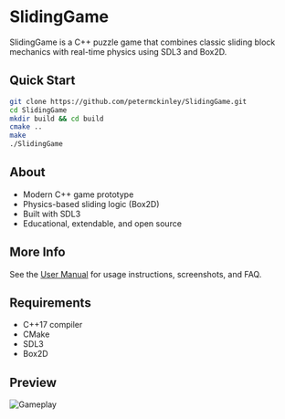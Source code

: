 # SlidingGame

SlidingGame is a C++ puzzle game that combines classic sliding block mechanics with real-time physics using SDL3 and Box2D.

## Quick Start

```bash
git clone https://github.com/petermckinley/SlidingGame.git
cd SlidingGame
mkdir build && cd build
cmake ..
make
./SlidingGame
```

## About

- Modern C++ game prototype
- Physics-based sliding logic (Box2D)
- Built with SDL3
- Educational, extendable, and open source

## More Info

See the [User Manual](Usermanual.md) for usage instructions, screenshots, and FAQ.

## Requirements

- C++17 compiler
- CMake
- SDL3
- Box2D

## Preview

![Gameplay](https://github.com/user-attachments/assets/d0cba9d6-5705-4d6d-b03a-2bfb0d0924e3)
